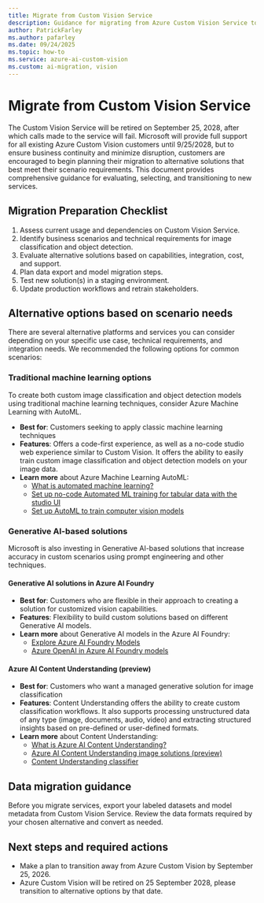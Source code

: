 ```yaml
---
title: Migrate from Custom Vision Service
description: Guidance for migrating from Azure Custom Vision Service to alternative solutions before its retirement in September 2028.
author: PatrickFarley
ms.author: pafarley
ms.date: 09/24/2025
ms.topic: how-to
ms.service: azure-ai-custom-vision
ms.custom: ai-migration, vision
---
```


# Migrate from Custom Vision Service

The Custom Vision Service will be retired on September 25, 2028, after which calls made to the service will fail. Microsoft will provide full support for all existing Azure Custom Vision customers until 9/25/2028, but to ensure business continuity and minimize disruption, customers are encouraged to begin planning their migration to alternative solutions that best meet their scenario requirements. This document provides comprehensive guidance for evaluating, selecting, and transitioning to new services.

## Migration Preparation Checklist

1.	Assess current usage and dependencies on Custom Vision Service.
2.	Identify business scenarios and technical requirements for image classification and object detection.
3.	Evaluate alternative solutions based on capabilities, integration, cost, and support.
4.	Plan data export and model migration steps.
5.	Test new solution(s) in a staging environment.
6.	Update production workflows and retrain stakeholders.

## Alternative options based on scenario needs
There are several alternative platforms and services you can consider depending on your specific use case, technical requirements, and integration needs. We recommended the following options for common scenarios:

### Traditional machine learning options

To create both custom image classification and object detection models using traditional machine learning techniques, consider Azure Machine Learning with AutoML.

* **Best for**: Customers seeking to apply classic machine learning techniques
* **Features**: Offers a code-first experience, as well as a no-code studio web experience similar to Custom Vision. It offers the ability to easily train custom image classification and object detection models on your image data.
* **Learn more** about Azure Machine Learning AutoML:
    * [What is automated machine learning?](../../machine-learning/concept-automated-ml.md)
    * [Set up no-code Automated ML training for tabular data with the studio UI](../../machine-learning/how-to-use-automated-ml-for-ml-models.md)
    * [Set up AutoML to train computer vision models](../../machine-learning/how-to-auto-train-image-models.md) 

### Generative AI-based solutions
Microsoft is also investing in Generative AI-based solutions that increase accuracy in custom scenarios using prompt engineering and other techniques.

#### Generative AI solutions in Azure AI Foundry

* **Best for**: Customers who are flexible in their approach to creating a solution for customized vision capabilities.
*	**Features**: Flexibility to build custom solutions based on different Generative AI models.
*	**Learn more** about Generative AI models in the Azure AI Foundry: 
    *	[Explore Azure AI Foundry Models](../../ai-foundry/concepts/foundry-models-overview.md)
    *	[Azure OpenAI in Azure AI Foundry models](/azure/ai-foundry/foundry-models/concepts/models-sold-directly-by-azure?tabs=global-standard-aoai%2Cstandard-chat-completions%2Cglobal-standard&pivots=azure-openai#azure-openai-in-azure-ai-foundry-models)

#### Azure AI Content Understanding (preview)
* **Best for**: Customers who want a managed generative solution for image classification
* **Features**: Content Understanding offers the ability to create custom classification workflows. It also supports processing unstructured data of any type (image, documents, audio, video) and extracting structured insights based on pre-defined or user-defined formats.
* **Learn more** about Content Understanding:
    * [What is Azure AI Content Understanding?](../content-understanding/overview.md)
    * [Azure AI Content Understanding image solutions (preview)](../content-understanding/image/overview.md)
    * [Content Understanding classifier](../content-understanding/concepts/classifier.md)

## Data migration guidance
Before you migrate services, export your labeled datasets and model metadata from Custom Vision Service. Review the data formats required by your chosen alternative and convert as needed.

## Next steps and required actions
* Make a plan to transition away from Azure Custom Vision by September 25, 2026.
* Azure Custom Vision will be retired on 25 September 2028, please transition to alternative options by that date.
